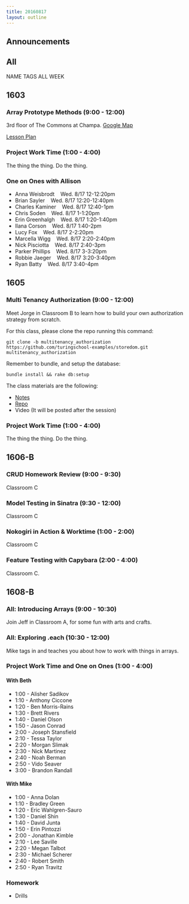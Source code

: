 ```yaml
---
title: 20160817
layout: outline
---
```


## Announcements

## All

NAME TAGS ALL WEEK


## 1603

### Array Prototype Methods (9:00 - 12:00)

3rd floor of The Commons at Champa. [Google Map](https://goo.gl/maps/hwSyed1NrEM2)

[Lesson Plan](https://github.com/mdn/advanced-js-fundamentals-ck/blob/gh-pages/tutorials/01-array-prototype-methods/README.md)

### Project Work Time (1:00 - 4:00)

The thing the thing. Do the thing.

### One on Ones with Allison

* Anna Weisbrodt    Wed. 8/17 12-12:20pm
* Brian Sayler    Wed. 8/17 12:20-12:40pm
* Charles Kaminer    Wed. 8/17 12:40-1pm
* Chris Soden    Wed. 8/17 1-1:20pm
* Erin Greenhalgh    Wed. 8/17 1:20-1:40pm
* Ilana Corson    Wed. 8/17 1:40-2pm
* Lucy Fox    Wed. 8/17 2-2:20pm
* Marcella Wigg    Wed. 8/17 2:20-2:40pm
* Nick Pisciotta    Wed. 8/17 2:40-3pm
* Parker Phillips    Wed. 8/17 3-3:20pm
* Robbie Jaeger    Wed. 8/17 3:20-3:40pm
* Ryan Batty    Wed. 8/17 3:40-4pm


## 1605

### Multi Tenancy Authorization (9:00 - 12:00)

Meet Jorge in Classroom B to learn how to build your own authorization strategy from scratch.

For this class, please clone the repo running this command:
```
git clone -b multitenancy_authorization https://github.com/turingschool-examples/storedom.git multitenancy_authorization
```

Remember to bundle, and setup the database:
```
bundle install && rake db:setup
```

The class materials are the following:

* [Notes](https://drive.google.com/file/d/0B4C6lfVKu-E7Ym03dmd0THBkNVE/view?usp=sharing)
* [Repo](https://github.com/turingschool-examples/storedom/tree/multitenancy_authorization)
* Video (It will be posted after the session)

### Project Work Time (1:00 - 4:00)

The thing the thing. Do the thing.


## 1606-B

### CRUD Homework Review (9:00 - 9:30)

Classroom C

### Model Testing in Sinatra (9:30 - 12:00)

Classroom C

### Nokogiri in Action & Worktime (1:00 - 2:00)

Classroom C

### Feature Testing with Capybara (2:00 - 4:00)

Classroom C.


## 1608-B

### All: Introducing Arrays (9:00 - 10:30)

Join Jeff in Classroom A, for some fun with arts and crafts.

### All: Exploring .each (10:30 - 12:00)

Mike tags in and teaches you about how to work with things in arrays.

### Project Work Time and One on Ones (1:00 - 4:00)

#### With Beth

* 1:00 - Alisher Sadikov
* 1:10 - Anthony Ciccone
* 1:20 - Ben Morris-Rains
* 1:30 - Brett Rivers
* 1:40 - Daniel Olson
* 1:50 - Jason Conrad
* 2:00 - Joseph Stansfield
* 2:10 - Tessa Taylor
* 2:20 - Morgan Slimak
* 2:30 - Nick Martinez
* 2:40 - Noah Berman
* 2:50 - Vido Seaver
* 3:00 - Brandon Randall

#### With Mike

* 1:00 - Anna Dolan
* 1:10 - Bradley Green
* 1:20 - Eric Wahlgren-Sauro
* 1:30 - Daniel Shin
* 1:40 - David Junta
* 1:50 - Erin Pintozzi
* 2:00 - Jonathan Kimble
* 2:10 - Lee Saville
* 2:20 - Megan Talbot
* 2:30 - Michael Scherer
* 2:40 - Robert Smith
* 2:50 - Ryan Travitz



### Homework

* Drills
